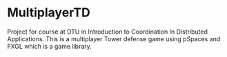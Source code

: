 # MultiplayerTD
Project for course at DTU in Introduction to Coordination In Distributed Applications. This is a multiplayer Tower defense game using pSpaces and FXGL which is a game library.

